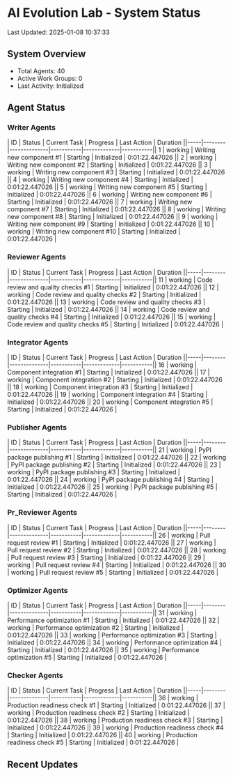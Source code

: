 # AI Evolution Lab - System Status
Last Updated: 2025-01-08 10:37:33

## System Overview
- Total Agents: 40
- Active Work Groups: 0
- Last Activity: Initialized

## Agent Status

### Writer Agents
| ID | Status | Current Task | Progress | Last Action | Duration ||-----|--------|--------------|-----------|-------------|-----------|| 1 | working | Writing new component #1 | Starting | Initialized | 0:01:22.447026 || 2 | working | Writing new component #2 | Starting | Initialized | 0:01:22.447026 || 3 | working | Writing new component #3 | Starting | Initialized | 0:01:22.447026 || 4 | working | Writing new component #4 | Starting | Initialized | 0:01:22.447026 || 5 | working | Writing new component #5 | Starting | Initialized | 0:01:22.447026 || 6 | working | Writing new component #6 | Starting | Initialized | 0:01:22.447026 || 7 | working | Writing new component #7 | Starting | Initialized | 0:01:22.447026 || 8 | working | Writing new component #8 | Starting | Initialized | 0:01:22.447026 || 9 | working | Writing new component #9 | Starting | Initialized | 0:01:22.447026 || 10 | working | Writing new component #10 | Starting | Initialized | 0:01:22.447026 |
### Reviewer Agents
| ID | Status | Current Task | Progress | Last Action | Duration ||-----|--------|--------------|-----------|-------------|-----------|| 11 | working | Code review and quality checks #1 | Starting | Initialized | 0:01:22.447026 || 12 | working | Code review and quality checks #2 | Starting | Initialized | 0:01:22.447026 || 13 | working | Code review and quality checks #3 | Starting | Initialized | 0:01:22.447026 || 14 | working | Code review and quality checks #4 | Starting | Initialized | 0:01:22.447026 || 15 | working | Code review and quality checks #5 | Starting | Initialized | 0:01:22.447026 |
### Integrator Agents
| ID | Status | Current Task | Progress | Last Action | Duration ||-----|--------|--------------|-----------|-------------|-----------|| 16 | working | Component integration #1 | Starting | Initialized | 0:01:22.447026 || 17 | working | Component integration #2 | Starting | Initialized | 0:01:22.447026 || 18 | working | Component integration #3 | Starting | Initialized | 0:01:22.447026 || 19 | working | Component integration #4 | Starting | Initialized | 0:01:22.447026 || 20 | working | Component integration #5 | Starting | Initialized | 0:01:22.447026 |
### Publisher Agents
| ID | Status | Current Task | Progress | Last Action | Duration ||-----|--------|--------------|-----------|-------------|-----------|| 21 | working | PyPI package publishing #1 | Starting | Initialized | 0:01:22.447026 || 22 | working | PyPI package publishing #2 | Starting | Initialized | 0:01:22.447026 || 23 | working | PyPI package publishing #3 | Starting | Initialized | 0:01:22.447026 || 24 | working | PyPI package publishing #4 | Starting | Initialized | 0:01:22.447026 || 25 | working | PyPI package publishing #5 | Starting | Initialized | 0:01:22.447026 |
### Pr_Reviewer Agents
| ID | Status | Current Task | Progress | Last Action | Duration ||-----|--------|--------------|-----------|-------------|-----------|| 26 | working | Pull request review #1 | Starting | Initialized | 0:01:22.447026 || 27 | working | Pull request review #2 | Starting | Initialized | 0:01:22.447026 || 28 | working | Pull request review #3 | Starting | Initialized | 0:01:22.447026 || 29 | working | Pull request review #4 | Starting | Initialized | 0:01:22.447026 || 30 | working | Pull request review #5 | Starting | Initialized | 0:01:22.447026 |
### Optimizer Agents
| ID | Status | Current Task | Progress | Last Action | Duration ||-----|--------|--------------|-----------|-------------|-----------|| 31 | working | Performance optimization #1 | Starting | Initialized | 0:01:22.447026 || 32 | working | Performance optimization #2 | Starting | Initialized | 0:01:22.447026 || 33 | working | Performance optimization #3 | Starting | Initialized | 0:01:22.447026 || 34 | working | Performance optimization #4 | Starting | Initialized | 0:01:22.447026 || 35 | working | Performance optimization #5 | Starting | Initialized | 0:01:22.447026 |
### Checker Agents
| ID | Status | Current Task | Progress | Last Action | Duration ||-----|--------|--------------|-----------|-------------|-----------|| 36 | working | Production readiness check #1 | Starting | Initialized | 0:01:22.447026 || 37 | working | Production readiness check #2 | Starting | Initialized | 0:01:22.447026 || 38 | working | Production readiness check #3 | Starting | Initialized | 0:01:22.447026 || 39 | working | Production readiness check #4 | Starting | Initialized | 0:01:22.447026 || 40 | working | Production readiness check #5 | Starting | Initialized | 0:01:22.447026 |

## Recent Updates

